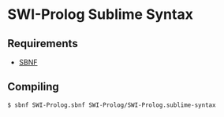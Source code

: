 # SWI-Prolog Sublime Syntax

## Requirements

* [SBNF](https://github.com/BenjaminSchaaf/sbnf)

## Compiling

```bash
$ sbnf SWI-Prolog.sbnf SWI-Prolog/SWI-Prolog.sublime-syntax
```

